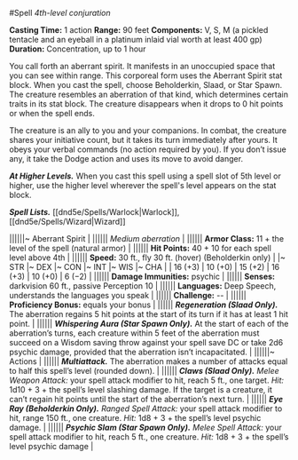 #Spell
*4th-level conjuration*

**Casting Time:** 1 action
**Range:** 90 feet
**Components:** V, S, M (a pickled tentacle and an eyeball in a platinum inlaid vial worth at least 400 gp)
**Duration:** Concentration, up to 1 hour

You call forth an aberrant spirit. It manifests in an unoccupied space that you can see within range. This corporeal form uses the Aberrant Spirit stat block. When you cast the spell, choose Beholderkin, Slaad, or Star Spawn. The creature resembles an aberration of that kind, which determines certain traits in its stat block. The creature disappears when it drops to 0 hit points or when the spell ends.

The creature is an ally to you and your companions. In combat, the creature shares your initiative count, but it takes its turn immediately after yours. It obeys your verbal commands (no action required by you). If you don’t issue any, it take the Dodge action and uses its move to avoid danger.

***At Higher Levels.*** When you cast this spell using a spell slot of 5th level or higher, use the higher level wherever the spell's level appears on the stat block.

***Spell Lists.*** [[dnd5e/Spells/Warlock\|Warlock]], [[dnd5e/Spells/Wizard\|Wizard]]

||||||~ Aberrant Spirit |
|||||| *Medium aberration* |
|||||| **Armor Class:** 11 + the level of the spell (natural armor) |
|||||| **Hit Points:** 40 + 10 for each spell level above 4th |
|||||| **Speed:** 30 ft., fly 30 ft. (hover) (Beholderkin only) |
|~ STR |~ DEX |~ CON |~ INT |~ WIS |~ CHA |
| 16 (+3) | 10 (+0) | 15 (+2) | 16 (+3) | 10 (+0) | 6 (−2) |
|||||| **Damage Immunities:** psychic |
|||||| **Senses:** darkvision 60 ft., passive Perception 10 |
|||||| **Languages:** Deep Speech, understands the languages you speak |
|||||| **Challenge:** -- |
|||||| **Proficiency Bonus:** equals your bonus |
|||||| ***Regeneration (Slaad Only).*** The aberration regains 5 hit points at the start of its turn if it has at least 1 hit point. |
|||||| ***Whispering Aura (Star Spawn Only).*** At the start of each of the aberration’s turns, each creature within 5 feet of the aberration must succeed on a Wisdom saving throw against your spell save DC or take 2d6 psychic damage, provided that the aberration isn’t incapacitated. |
||||||~ Actions |
|||||| ***Multiattack.*** The aberration makes a number of attacks equal to half this spell’s level (rounded down). |
|||||| ***Claws (Slaad Only).*** *Melee Weapon Attack:* your spell attack modifier to hit, reach 5 ft., one target. *Hit:* 1d10 + 3 + the spell’s level slashing damage. If the target is a creature, it can’t regain hit points until the start of the aberration’s next turn. |
|||||| ***Eye Ray (Beholderkin Only).*** *Ranged Spell Attack:* your spell attack modifier to hit, range 150 ft., one creature. *Hit:* 1d8 + 3 + the spell’s level psychic damage. |
|||||| ***Psychic Slam (Star Spawn Only).*** *Melee Spell Attack:* your spell attack modifier to hit, reach 5 ft., one creature. *Hit:* 1d8 + 3 + the spell’s level psychic damage |